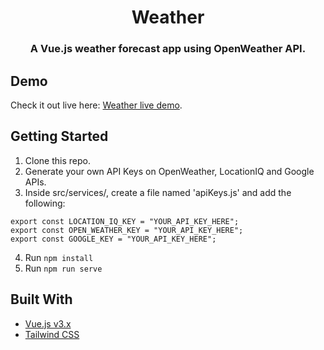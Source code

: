 <h1 align="center">Weather</h1>

<h3 align="center">A Vue.js weather forecast app using OpenWeather API.</h3>

## Demo

Check it out live here: [Weather live demo](https://weather-098.netlify.app/).

## Getting Started

1. Clone this repo.
2. Generate your own API Keys on OpenWeather, LocationIQ and Google APIs.
3. Inside src/services/, create a file named 'apiKeys.js' and add the following:

```
export const LOCATION_IQ_KEY = "YOUR_API_KEY_HERE";
export const OPEN_WEATHER_KEY = "YOUR_API_KEY_HERE";
export const GOOGLE_KEY = "YOUR_API_KEY_HERE";
```

4. Run `npm install`
5. Run `npm run serve`

## Built With

- [Vue.js v3.x](https://vuejs.org/)
- [Tailwind CSS](https://tailwindcss.com/)
